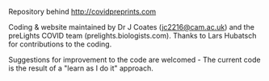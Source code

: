 Repository behind http://covidpreprints.com


Coding & website maintained by Dr J Coates (jc2216@cam.ac.uk) and the preLights COVID team (prelights.biologists.com). Thanks to Lars Hubatsch for contributions to the coding. 


Suggestions for improvement to the code are welcomed - The current code is the result of a "learn as I do it" approach. 

